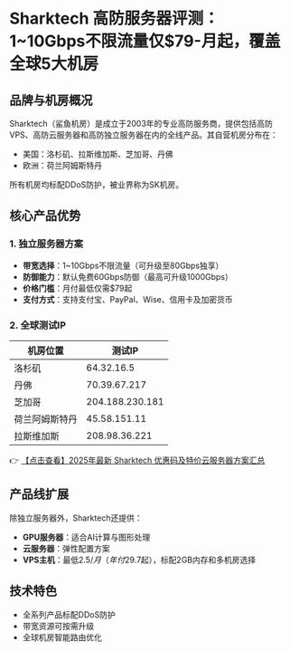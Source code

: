 # Sharktech 高防服务器评测：1~10Gbps不限流量仅$79-月起，覆盖全球5大机房

## 品牌与机房概况

Sharktech（鲨鱼机房）是成立于2003年的专业高防服务商，提供包括高防VPS、高防云服务器和高防独立服务器在内的全线产品。其自营机房分布在：

- 美国：洛杉矶、拉斯维加斯、芝加哥、丹佛
- 欧洲：荷兰阿姆斯特丹

所有机房均标配DDoS防护，被业界称为SK机房。

## 核心产品优势

### 1. 独立服务器方案
- **带宽选择**：1~10Gbps不限流量（可升级至80Gbps独享）
- **防御能力**：默认免费60Gbps防御（最高可升级1000Gbps）
- **价格门槛**：月付最低仅需$79起
- **支付方式**：支持支付宝、PayPal、Wise、信用卡及加密货币

### 2. 全球测试IP
| 机房位置       | 测试IP         |
|----------------|----------------|
| 洛杉矶         | 64.32.16.5     |
| 丹佛           | 70.39.67.217   |
| 芝加哥         | 204.188.230.181|
| 荷兰阿姆斯特丹 | 45.58.151.11   |
| 拉斯维加斯     | 208.98.36.221  |

👉 [【点击查看】2025年最新 Sharktech 优惠码及特价云服务器方案汇总](https://bit.ly/Sharktech)

## 产品线扩展
除独立服务器外，Sharktech还提供：
- **GPU服务器**：适合AI计算与图形处理
- **云服务器**：弹性配置方案
- **VPS主机**：最低$2.5/月（年付$29.7起），标配2GB内存和多机房选择

## 技术特色
- 全系列产品标配DDoS防护
- 带宽资源可按需升级
- 全球机房智能路由优化